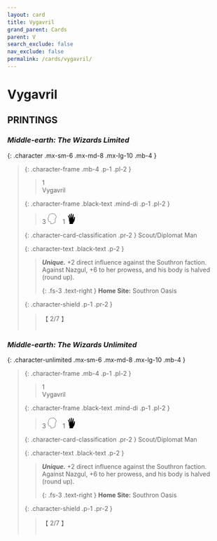 ```yaml
---
layout: card
title: Vygavril
grand_parent: Cards
parent: V
search_exclude: false
nav_exclude: false
permalink: /cards/vygavril/
---
```


# Vygavril


## PRINTINGS


### _Middle-earth: The Wizards Limited_

{: .character .mx-sm-6 .mx-md-8 .mx-lg-10 .mb-4 }
> {: .character-frame .mb-4 .p-1 .pl-2 }
> > <div class="card-mp">1</div>
> > <div class="character-card-name">Vygavril</div>
>
> {: .character-frame .black-text .mind-di .p-1 .pl-2 }
> > 3 ![](/assets/images/mind.svg)&emsp;1 ![](/assets/images/di.svg)
>
> {: .character-card-classification .pr-2 }
> Scout/Diplomat Man
>
> {: .character-text .black-text .p-2 }
> > _**Unique.**_ +2 direct influence against the Southron faction. Against Nazgul, +6 to her prowess, and his body is halved (round up).   
> > 
> > {: .fs-3 .text-right } 
> > **Home Site:** Southron Oasis 
>
> {: .character-shield .p-1 .pr-2 }
> > <div class="card-shield">【 2/7 】</div>
> > <div class="card-corruption">&nbsp;</div>

### _Middle-earth: The Wizards Unlimited_

{: .character-unlimited .mx-sm-6 .mx-md-8 .mx-lg-10 .mb-4 }
> {: .character-frame .mb-4 .p-1 .pl-2 }
> > <div class="card-mp">1</div>
> > <div class="character-card-name">Vygavril</div>
>
> {: .character-frame .black-text .mind-di .p-1 .pl-2 }
> > 3 ![](/assets/images/mind.svg)&emsp;1 ![](/assets/images/di.svg)
>
> {: .character-card-classification .pr-2 }
> Scout/Diplomat Man
>
> {: .character-text .black-text .p-2 }
> > _**Unique.**_ +2 direct influence against the Southron faction. Against Nazgul, +6 to her prowess, and his body is halved (round up).   
> > 
> > {: .fs-3 .text-right } 
> > **Home Site:** Southron Oasis 
>
> {: .character-shield .p-1 .pr-2 }
> > <div class="card-shield">【 2/7 】</div>
> > <div class="card-corruption">&nbsp;</div>
